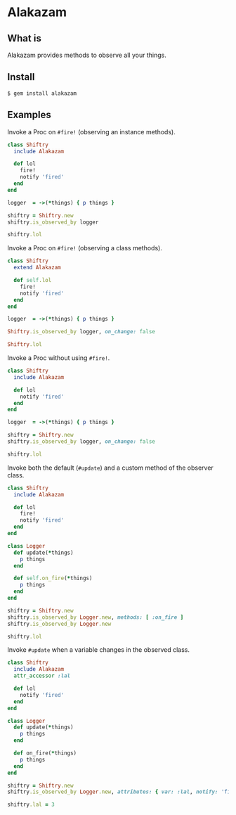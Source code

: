 Alakazam
=========

What is
-------
Alakazam provides methods to observe all your things.

Install
-------
`$ gem install alakazam`

Examples
-------

Invoke a Proc on `#fire!` (observing an instance methods).
```ruby
class Shiftry
  include Alakazam

  def lol
    fire!
    notify 'fired'
  end
end

logger  = ->(*things) { p things }

shiftry = Shiftry.new
shiftry.is_observed_by logger

shiftry.lol
```

Invoke a Proc on `#fire!` (observing a class methods).
```ruby
class Shiftry
  extend Alakazam

  def self.lol
    fire!
    notify 'fired'
  end
end

logger  = ->(*things) { p things }

Shiftry.is_observed_by logger, on_change: false

Shiftry.lol
```

Invoke a Proc without using `#fire!`.
```ruby
class Shiftry
  include Alakazam

  def lol
    notify 'fired'
  end
end

logger  = ->(*things) { p things }

shiftry = Shiftry.new
shiftry.is_observed_by logger, on_change: false

shiftry.lol
```

Invoke both the default (`#update`) and a custom method of the observer class.
```ruby
class Shiftry
  include Alakazam

  def lol
    fire!
    notify 'fired'
  end
end

class Logger
  def update(*things)
    p things
  end

  def self.on_fire(*things)
    p things
  end
end

shiftry = Shiftry.new
shiftry.is_observed_by Logger.new, methods: [ :on_fire ]
shiftry.is_observed_by Logger.new

shiftry.lol
```

Invoke `#update` when a variable changes in the observed class.
```ruby
class Shiftry
  include Alakazam
  attr_accessor :lal

  def lol
    notify 'fired'
  end
end

class Logger
  def update(*things)
    p things
  end

  def on_fire(*things)
    p things
  end
end

shiftry = Shiftry.new
shiftry.is_observed_by Logger.new, attributes: { var: :lal, notify: 'fired' }

shiftry.lal = 3
```